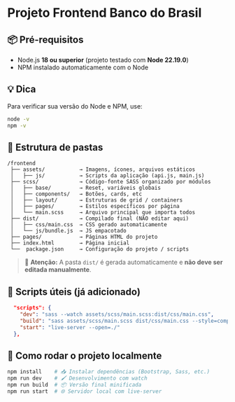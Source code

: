 # Projeto Frontend Banco do Brasil

## 📦 Pré-requisitos

- Node.js **18 ou superior** (projeto testado com **Node 22.19.0**)
- NPM instalado automaticamente com o Node

## 💡 Dica 
Para verificar sua versão do Node e NPM, use:
```bash
node -v
npm -v
```

## 📁 Estrutura de pastas
```
/frontend
 ├── assets/           → Imagens, ícones, arquivos estáticos
 │   ├── js/           → Scripts da aplicação (api.js, main.js)
 ├── scss/             → Código-fonte SASS organizado por módulos
 │   ├── base/         → Reset, variáveis globais
 │   ├── components/   → Botões, cards, etc
 │   ├── layout/       → Estruturas de grid / containers
 │   ├── pages/        → Estilos específicos por página
 │   └── main.scss     → Arquivo principal que importa todos
 ├── dist/             → Compilado final (NÃO editar aqui)
 │   ├── css/main.css  → CSS gerado automaticamente
 │   └── js/bundle.js  → JS empacotado
 ├── pages/            → Páginas HTML do projeto
 ├── index.html        → Página inicial
 └──  package.json     → Configuração do projeto / scripts
```
 > 🔹 **Atenção:** A pasta `dist/` é gerada automaticamente e **não deve ser editada manualmente**.
 

## 📜 Scripts úteis (já adicionado)

```json
  "scripts": {
    "dev": "sass --watch assets/scss/main.scss:dist/css/main.css",
    "build": "sass assets/scss/main.scss dist/css/main.css --style=compressed",
    "start": "live-server --open=./"
  },
```
## 🚀 Como rodar o projeto localmente

```bash
npm install    # 📥 Instalar dependências (Bootstrap, Sass, etc.)
npm run dev    # 🖌️ Desenvolvimento com watch
npm run build  # 📦 Versão final minificada
npm run start  # 🌐 Servidor local com live-server
```
